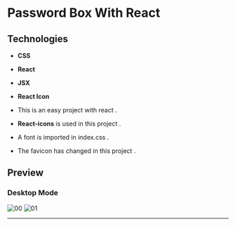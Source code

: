 # Password Box With React

## Technologies

- **CSS**
- **React**
- **JSX**
- **React Icon**


- This is an easy project with react .
- **React-icons** is used in this project .
- A font is imported in index.css .
- The favicon has changed in this project .

## Preview
### Desktop Mode

![00](https://user-images.githubusercontent.com/100797809/180241069-56791e5b-1b11-42a1-b667-bb73990c52f2.png)
![01](https://user-images.githubusercontent.com/100797809/180241078-03b6e6cc-0e0e-47ba-bce8-50b2639cc1ce.png)

---
